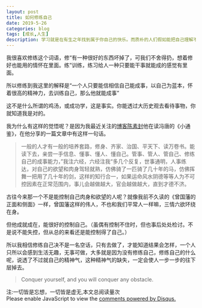 ```yaml
---
layout: post
title: 如何修练自己
date: 2019-5-26
categories: blog
tags: [成长,人生]
description: 学习就是在有生之年找到属于你自己的快乐。而质朴的人们假如能把自己理解不了的事情看作是与己无关的事，那就好了。
---
```



我很喜欢修练这个词语，修“有一种很好的东西坏掉了，可我们不舍得扔，想着修好也能用的情怀在里面。练”训练，练习给人一种只要能干事就能成的感觉有里面。

所以修练到我这里的解释是“一个人只要能信相信自己能成事，以自己为蓝本，怀着很高的精神力，去训练自己，那么他就能成事”

这不是什么所谓的鸡汤，或成功学，这是事实。你能透过大历史观去看待事物，你就知道我是对的。

我为什么有这样的觉悟呢？是因为我最近关注的[博客陈素封](https://www.cnfeat.com/blog/2019/05/14/Mirror03/)他在读冯唐的《小通鉴》，在他分享的一篇文章中有这样一句话。

>一般的人才有一般的培养套路，修身、齐家、治国、平天下、读万卷书。能读下去，亲尝一手信息、懂事、懂人、懂自己。管事、管人、管自己、修练自己的成事能力，”我注六经，六经注我“多几个反复，世事通明，人事练达，对自己的欲望和肉身驾轻就熟，仿佛骑了一匹骑了几十年的马，仿佛挥舞一把用了几十年的剑，这样的知行合一，如果运命风水阴德等等人为不可控因素在正常范围内，事儿会越做越大，官会越做越大，直到才德不济。

古往今来那一个不是能控制自己肉身和欲望的人呢？就像我前不久读的《曾国藩的正面和侧面》一样，曾国藩这样的伟人，不也和我们平常人一样嘛，三情六欲环绕在身。

但他成就成在，能很好的控制自己。（虽偶有控制不住时，但也事后处处检讨。不是说不能失控，但从总的来看还是能控制得了自己。）

所以我相信修练自己决不是一名空话，只有去做了，才能知道结果会怎样，一个人只所以会感到生活无趣，无事可做，大多就是因为没有修练自己，修练自己的什么呢，说透了不过就自己的精神气，这种精神气的缺失，一定会使人一步一步的往下层掉去。

>Conquer yourself, and you will conquer any obstacle.


<span id="busuanzi_container_page_pv">
  注:一切皆是忘想，一切皆是虚无,本文总阅读量<span id="busuanzi_value_page_pv"></span>次
</span>


<script id="dsq-count-scr" src="//huiweishijie.disqus.com/count.js" async></script>

<div id="disqus_thread"></div>
<script>

/**
*  RECOMMENDED CONFIGURATION VARIABLES: EDIT AND UNCOMMENT THE SECTION BELOW TO INSERT DYNAMIC VALUES FROM YOUR PLATFORM OR CMS.
*  LEARN WHY DEFINING THESE VARIABLES IS IMPORTANT: https://disqus.com/admin/universalcode/#configuration-variables*/
/*
var disqus_config = function () {
this.page.url = PAGE_URL;  // Replace PAGE_URL with your page's canonical URL variable
this.page.identifier = PAGE_IDENTIFIER; // Replace PAGE_IDENTIFIER with your page's unique identifier variable
};
*/
(function() { // DON'T EDIT BELOW THIS LINE
var d = document, s = d.createElement('script');
s.src = 'https://huiweishijie.disqus.com/embed.js';
s.setAttribute('data-timestamp', +new Date());
(d.head || d.body).appendChild(s);
})();
</script>
<noscript>Please enable JavaScript to view the <a href="https://disqus.com/?ref_noscript">comments powered by Disqus.</a></noscript>


